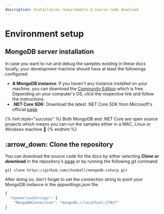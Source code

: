 ```yaml
---
description: Installation requirements & source code download
---
```


# Environment setup

## MongoDB server installation

In case you want to run and debug the samples existing in these docs locally, your development machine should have at least the followings configured:

* **A MongoDB instance**: If you haven't any instance installed on your machine, you can download the [Community Edition](https://docs.mongodb.com/manual/administration/install-community/) which is free. Depending on your computer's OS, click the respective link and follow the instructions.
* **.NET Core SDK:** Download the latest .NET Core SDK from Microsoft's official [page](https://dotnet.microsoft.com/download).

{% hint style="success" %}
Both MongoDB and .NET Core are open source projects which means you can run the samples either in a MAC, Linux or Windows machine :clap:&#x20;
{% endhint %}

## :arrow\_down: Clone the repository

You can download the source code for the docs by either selecting _**Clone or download**_ in the repository's [page](https://github.com/chsakell/mongodb-csharp) or by running the following git command

```
git clone https://github.com/chsakell/mongodb-csharp.git
```

After doing so, don't forget to set the connection string to point your MongoDB instance in the _appsettings.json_ file.

```javascript
{
  "ConnectionStrings": {
    "MongoDBConnection": "mongodb://localhost:27017"
}
```
